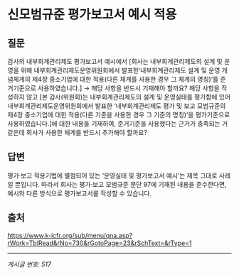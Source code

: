 # 신모범규준 평가보고서 예시 적용

## 질문
감사의 내부회계관리제도 평가보고서 예시에서
[회사는 내부회계관리제도의 설계 및 운영을 위해 내부회계관리제도운영위원회에서 발표한‘내부회계관리제도 설계 및 운영 개념체계의 제4장 중소기업에 대한 적용(다른 체계를 사용한 경우 그 체계의 명칭)’를 준거기준으로 사용하였습니다.]
→ 해당 사항을 반드시 기재해야 할까요?
해당 사항을 작성하지 않고
[본 감사(위원회)는 내부회계관리제도의 설계 및 운영실태를 평가함에 있어 내부회계관리제도운영위원회에서 발표한 ‘내부회계관리제도 평가 및 보고 모범규준의 제4장 중소기업에 대한 적용(다른 기준을 사용한 경우 그 기준의 명칭)’을 평가기준으로 사용하였습니다.]에 대한 내용을 기재하여, 준거기준을 사용했다는 근거가 충족되는 거 같은데 회사가 사용한 체계를 반드시 추가해야 할까요?

## 답변
평가·보고 적용기법에 별첨되어 있는 ‘운영실태 및 평가보고서 예시’는 제목 그대로 사례일 뿐입니다. 따라서 회사는 평가·보고 모범규준 문단 97에 기재된 내용을 준수한다면, 예시와 다른 방식으로 평가보고서를 작성할 수 있습니다.

## 출처
https://www.k-icfr.org/sub/menu/qna.asp?rWork=TblRead&rNo=730&rGotoPage=23&rSchText=&rType=1

---
*게시글 번호: 517*
